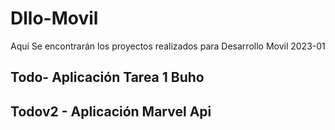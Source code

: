 # Dllo-Movil

Aquí Se encontrarán los proyectos realizados para Desarrollo Movil 2023-01

## Todo- Aplicación Tarea 1 Buho

## Todov2 - Aplicación Marvel Api
